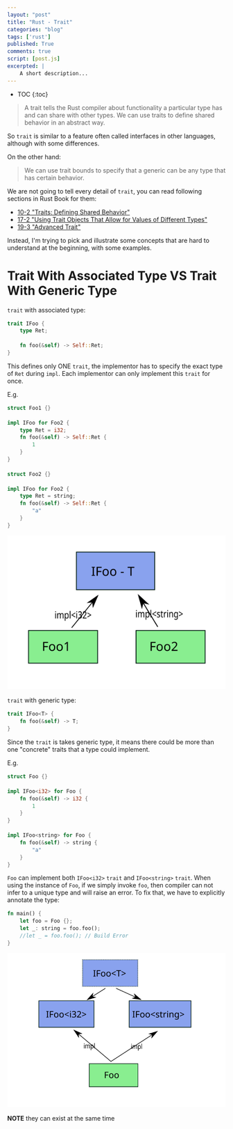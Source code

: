 ```yaml
---
layout: "post"
title: "Rust - Trait"
categories: "blog"
tags: ['rust']
published: True
comments: true
script: [post.js]
excerpted: |
    A short description...
---
```


* TOC
{:toc}

> A trait tells the Rust compiler about functionality a particular type has and can share with other types. We can use traits to define shared behavior in an abstract way.

So `trait` is similar to a feature often called interfaces in other languages, although with some differences.

On the other hand:

> We can use trait bounds to specify that a generic can be any type that has certain behavior.

We are not going to tell every detail of `trait`, you can read following sections in Rust Book for them:

- [10-2 "Traits: Defining Shared Behavior"](https://doc.rust-lang.org/book/ch10-02-traits.html)
- [17-2 "Using Trait Objects That Allow for Values of Different Types"](https://doc.rust-lang.org/book/ch17-02-trait-objects.html)
- [19-3 "Advanced Trait"](https://doc.rust-lang.org/book/ch19-03-advanced-traits.html)

Instead, I'm trying to pick and illustrate some concepts that are hard to understand at the beginning, with some examples.

# Trait With Associated Type VS Trait With Generic Type

`trait` with associated type:

```rust
trait IFoo {
    type Ret;

    fn foo(&self) -> Self::Ret;
}
```

This defines only ONE `trait`, the implementor has to specify the exact type of `Ret` during `impl`. Each implementor can only implement this `trait` for once.

E.g.

```rust
struct Foo1 {}

impl IFoo for Foo2 {
    type Ret = i32;
    fn foo(&self) -> Self::Ret {
        1
    }
}

struct Foo2 {}

impl IFoo for Foo2 {
    type Ret = string;
    fn foo(&self) -> Self::Ret {
        "a"
    }
}
```

![trait-associated](/assets/img/rust-trait/trait-associated.svg)

`trait` with generic type:

```rust
trait IFoo<T> {
    fn foo(&self) -> T;
}

```

Since the `trait` is takes generic type, it means there could be more than one "concrete" traits that a type could implement.

E.g.

```rust
struct Foo {}

impl IFoo<i32> for Foo {
    fn foo(&self) -> i32 {
        1
    }
}

impl IFoo<string> for Foo {
    fn foo(&self) -> string {
        "a"
    }
}
```

`Foo` can implement both `IFoo<i32>` `trait` and `IFoo<string>` `trait`. When using the instance of `Foo`, if we simply invoke `foo`, then compiler can not infer to a unique type and will raise an error. To fix that, we have to explicitly annotate the type:

```rust
fn main() {
    let foo = Foo {};
    let _: string = foo.foo();
    //let _ = foo.foo(); // Build Error
}
```

![trait-generic](/assets/img/rust-trait/trait-generic.svg)

**NOTE** they can exist at the same time